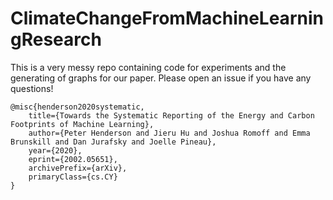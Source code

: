 # ClimateChangeFromMachineLearningResearch

This is a very messy repo containing code for experiments and the generating of graphs for our paper. Please open an issue if you have any questions!

```
@misc{henderson2020systematic,
    title={Towards the Systematic Reporting of the Energy and Carbon Footprints of Machine Learning},
    author={Peter Henderson and Jieru Hu and Joshua Romoff and Emma Brunskill and Dan Jurafsky and Joelle Pineau},
    year={2020},
    eprint={2002.05651},
    archivePrefix={arXiv},
    primaryClass={cs.CY}
}
```

